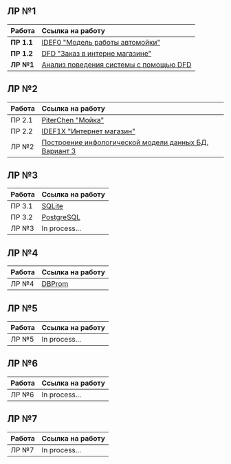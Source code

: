 
## ЛР №1 ##

| Работа      | Ссылка на работу                                                             |
|:------------|:-----------------------------------------------------------------------------|
| **ПР 1.1**  | [IDEF0 "Модель работы автомойки"](./lection_2/Схема%20работы%20автомойки.png)|
| **ПР 1.2**  | [DFD "Заказ в интерне магазине"](./practice/Заказ.bp1)                       |
| **ЛР №1**   | [Анализ поведения системы с помощью DFD](./lr1/Prezentatsia1.pptx)           |

## ЛР №2 ##

| Работа | Ссылка на работу                                                                                                                 | 
|:-------|:---------------------------------------------------------------------------------------------------------------------------------|
| ПР 2.1 | [PiterChen "Мойка"](./2Лаба1Практика/2Лаба1Практика.pdf)                                                                         |
| ПР 2.2 | [IDEF1X "Интернет магазин"](./2Лаба2Практика/2Лаба2Практика.pdf)                                                                 | 
| ЛР №2  | [Построение инфологической модели данных БД. Вариант 3](./2Лаба/Отчет%20по%202%20лаб.работе%20Ганькин%20Владимир%2C%20Y2334.pdf) | 

## ЛР №3 ##

| Работа | Ссылка на работу                                                 | 
|:-------|:-----------------------------------------------------------------|
| ПР 3.1 | [SQLite](./practice%203.1)                                       |
| ПР 3.2 | [PostgreSQL](./practice%203.2)                                   |
| ЛР №3  | In process...                                                    |

## ЛР №4 ##

| Работа   | Ссылка на работу                                        | 
|:---------|:--------------------------------------------------------|
| ЛР №4    | [DBProm](./lr4/LR%20№4.pdf)                             |

## ЛР №5 ##

| Работа | Ссылка на работу                                                 | 
|:-------|:-----------------------------------------------------------------|
| ЛР №5  | In process...                                                    |

## ЛР №6 ##

| Работа | Ссылка на работу                                                 | 
|:-------|:-----------------------------------------------------------------|
| ЛР №6  | In process...                                                    |

## ЛР №7 ##

| Работа | Ссылка на работу                                                 | 
|:-------|:-----------------------------------------------------------------|
| ЛР №7  | In process...                                                    |
